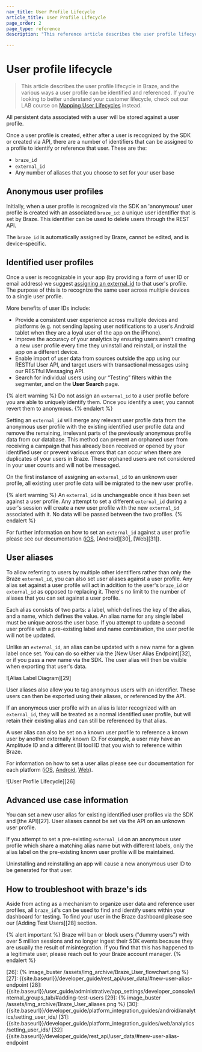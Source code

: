 ```yaml
---
nav_title: User Profile Lifecycle
article_title: User Profile Lifecycle
page_order: 2
page_type: reference
description: "This reference article describes the user profile lifecycle in Braze, and the various ways a user profile can be identified and referenced."

---
```


# User profile lifecycle

> This article describes the user profile lifecycle in Braze, and the various ways a user profile can be identified and referenced. If you're looking to better understand your customer lifecycle, check out our LAB course on [Mapping User Lifecycles](https://lab.braze.com/mapping-customer-lifecycles) instead.

All persistent data associated with a user will be stored against a user profile.

Once a user profile is created, either after a user is recognized by the SDK or created via API, there are a number of identifiers that can be assigned to a profile to identify or reference that user. These are the:

* `braze_id`
* `external_id`
* Any number of aliases that you choose to set for your user base

## Anonymous user profiles

Initially, when a user profile is recognized via the SDK an 'anonymous' user profile is created with an associated `braze_id`: a unique user identifier that is set by Braze. This identifier can be used to delete users through the REST API.

The `braze_id` is automatically assigned by Braze, cannot be edited, and is device-specific.

## Identified user profiles

Once a user is recognizable in your app (by providing a form of user ID or email address) we suggest [assigning an external_id][23] to that user's profile. The purpose of this is to recognize the same user across multiple devices to a single user profile.

More benefits of user IDs include: 

- Provide a consistent user experience across multiple devices and platforms (e.g. not sending lapsing user notifications to a user’s Android tablet when they are a loyal user of the app on the iPhone).
- Improve the accuracy of your analytics by ensuring users aren’t creating a new user profile every time they uninstall and reinstall, or install the app on a different device.
- Enable import of user data from sources outside the app using our RESTful User API, and target users with transactional messages using our RESTful Messaging API.
- Search for individual users using our “Testing” filters within the segmenter, and on the **User Search** page.

{% alert warning %}
Do not assign an `external_id` to a user profile before you are able to uniquely identify them. Once you identify a user, you cannot revert them to anonymous.
{% endalert %} 

Setting an `external_id` will merge any relevant user profile data from the anonymous user profile with the existing identified user profile data and remove the remaining, irrelevant parts of the previously anonymous profile data from our database. This method can prevent an orphaned user from receiving a campaign that has already been received or opened by your identified user or prevent various errors that can occur when there are duplicates of your users in Braze. These orphaned users are not considered in your user counts and will not be messaged.

On the first instance of assigning an `external_id` to an unknown user profile, all existing user profile data will be migrated to the new user profile.

{% alert warning %}
An `external_id` is unchangeable once it has been set against a user profile. Any attempt to set a different `external_id` during a user's session will create a new user profile with the new `external_id` associated with it. No data will be passed between the two profiles.
{% endalert %}

For further information on how to set an `external_id` against a user profile please see our documentation ([iOS][24], [Android][30], [Web][31]).

## User aliases

To allow referring to users by multiple other identifiers rather than only the Braze `external_id`, you can also set user aliases against a user profile. Any alias set against a user profile will act in addition to the user's `braze_id` or `external_id` as opposed to replacing it. There's no limit to the number of aliases that you can set against a user profile.

Each alias consists of two parts: a label, which defines the key of the alias, and a name, which defines the value. An alias name for any single label must be unique across the user base. If you attempt to update a second user profile with a pre-existing label and name combination, the user profile will not be updated.

Unlike an `external_id`, an alias can be updated with a new name for a given label once set. You can do so either via the [New User Alias Endpoint][32], or if you pass a new name via the SDK. The user alias will then be visible when exporting that user's data.

![Alias Label Diagram][29]

User aliases also allow you to tag anonymous users with an identifier. These users can then be exported using their aliases, or referenced by the API.

If an anonymous user profile with an alias is later recognized with an `external_id`, they will be treated as a normal identified user profile, but will retain their existing alias and can still be referenced by that alias.

A user alias can also be set on a known user profile to reference a known user by another externally known ID. For example, a user may have an Amplitude ID and a different BI tool ID that you wish to reference within Braze.

For information on how to set a user alias please see our documentation for each platform ([iOS][1], [Android][2], [Web][3]).

![User Profile Lifecycle][26]

## Advanced use case information

You can set a new user alias for existing identified user profiles via the SDK and [the API][27]. User aliases cannot be set via the API on an unknown user profile.

If you attempt to set a pre-existing `external_id` on an anonymous user profile which share a matching alias name but with different labels, only the alias label on the pre-existing known user profile will be maintained.

Uninstalling and reinstalling an app will cause a new anonymous user ID to be generated for that user.

## How to troubleshoot with braze's ids

Aside from acting as a mechanism to organize user data and reference user profiles, all `braze_id`'s can be used to find and identify users within your dashboard for testing. To find your user in the Braze dashboard please see our [Adding Test Users][28] section.

{% alert important %}
Braze will ban or block users ("dummy users") with over 5 million sessions and no longer ingest their SDK events because they are usually the result of misintegration. If you find that this has happened to a legitimate user, please reach out to your Braze account manager.
{% endalert %}

[1]: {{site.baseurl}}/developer_guide/platform_integration_guides/ios/analytics/setting_user_ids/#aliasing-users
[2]: {{site.baseurl}}/developer_guide/platform_integration_guides/android/analytics/setting_user_ids/#aliasing-users
[3]: {{site.baseurl}}/developer_guide/platform_integration_guides/web/analytics/setting_user_ids/#aliasing-users

[23]: {{site.baseurl}}/developer_guide/platform_integration_guides/ios/analytics/setting_user_ids/#assigning-a-user-id
[24]: {{site.baseurl}}/developer_guide/platform_integration_guides/ios/analytics/setting_user_ids/
[25]: {{site.baseurl}}/developer_guide/home/
[26]: {% image_buster /assets/img_archive/Braze_User_flowchart.png %}
[27]: {{site.baseurl}}/developer_guide/rest_api/user_data/#new-user-alias-endpoint
[28]: {{site.baseurl}}/user_guide/administrative/app_settings/developer_console/internal_groups_tab/#adding-test-users
[29]: {% image_buster /assets/img_archive/Braze_User_aliases.png %}
[30]: {{site.baseurl}}/developer_guide/platform_integration_guides/android/analytics/setting_user_ids/
[31]: {{site.baseurl}}/developer_guide/platform_integration_guides/web/analytics/setting_user_ids/
[32]: {{site.baseurl}}/developer_guide/rest_api/user_data/#new-user-alias-endpoint

